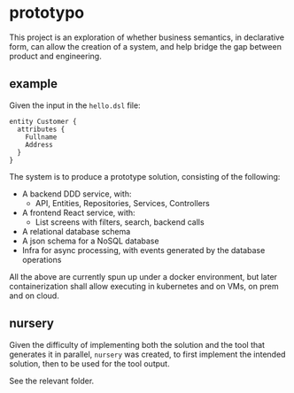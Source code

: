 # prototypo

This project is an exploration of 
whether business semantics, 
in declarative form,
can allow the creation of a system,
and help bridge the gap between
product and engineering.

## example

Given the input in the `hello.dsl` file:

```
entity Customer {
  attributes {
    Fullname
    Address
  }
}
```

The system is to produce a prototype solution,
consisting of the following:

* A backend DDD service, with:
  * API, Entities, Repositories, Services, Controllers
* A frontend React service, with:
  * List screens with filters, search, backend calls
* A relational database schema
* A json schema for a NoSQL database
* Infra for async processing, with events generated by the database operations

All the above are currently spun up
under a docker environment, 
but later containerization shall 
allow executing in kubernetes and on VMs, 
on prem and on cloud.

## nursery

Given the difficulty of implementing both the solution
and the tool that generates it in parallel,
`nursery` was created, to first implement 
the intended solution, then to be used
for the tool output.

See the relevant folder.


